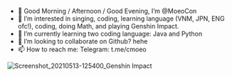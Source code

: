 - 👋 Good Morning / Afternoon / Good Evening, I’m @MoeoCon
- 👀 I’m interested in singing, coding, learning language (VNM, JPN, ENG ofc!), coding, doing Math, and playing Genshin Impact.
- 🌱 I’m currently learning two coding language: Java and Python
- 💞️ I’m looking to collaborate on Github? hehe
- 📫 How to reach me: Telegram: t.me/cmoeo

<!---
MoeoCon/MoeoCon is a ✨ special ✨ repository because its `README.md` (this file) appears on your GitHub profile.
You can click the Preview link to take a look at your changes.
--->
![Screenshot_20210513-125400_Genshin Impact](https://user-images.githubusercontent.com/39426018/118351496-8cf45500-b586-11eb-8800-43c1af4c7121.png)
